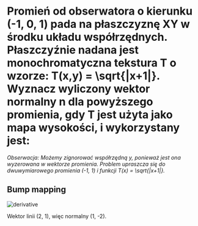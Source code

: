Promień od obserwatora o kierunku (-1, 0, 1) pada na płaszczyznę XY w środku układu współrzędnych. Płaszczyźnie nadana jest monochromatyczna tekstura T o wzorze: T(x,y) = \sqrt{|x+1|}. Wyznacz wyliczony wektor normalny n dla powyższego promienia, gdy T jest użyta jako mapa wysokości, i wykorzystany jest:
===

_Obserwacja: Możemy zignorować współrzędną y, ponieważ jest ona wyzerowana w wektorze promienia. Problem upraszcza się do dwuwymiarowego promienia (-1, 1) i funkcji T(x) = \sqrt{|x+1|}._

Bump mapping
---

![derivative](http://bit.ly/2IquHvT)

Wektor linii (2, 1), więc normalny (1, -2).
